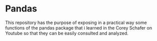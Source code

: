 # Pandas
This repository has the purpose of exposing in a practical way some functions of the pandas package that i learned in the Corey Schafer on Youtube so that they can be easily consulted and analyzed.
